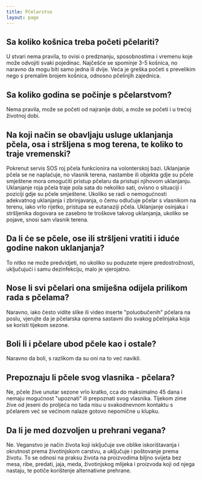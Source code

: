 ```yaml
---
title: Pčelarstvo
layout: page
---
```


## Sa koliko košnica treba početi pčelariti?

U stvari nema pravila, to ovisi o predznanju, sposobnostima i vremenu koje može odvojiti svaki pojedinac. Najčešće se spominje 3-5 košnica, no naravno da mogu biti samo jedna ili dvije. Veća je greška početi s prevelikim nego s premalim brojem košnica, odnosno pčelinjih zajednica.

## Sa koliko godina se počinje s pčelarstvom?

Nema pravila, može se početi od najranije dobi, a može se početi i u trećoj životnoj dobi.

## Na koji način se obavljaju usluge uklanjanja pčela, osa i stršljena s mog terena, te koliko to traje vremenski?

Pokrenut servis SOS roj pčela funkcionira na volonterskoj bazi. Uklanjanje pčela se ne naplaćuje, no vlasnik terena, nastambe ili objekta gdje su pčele smještene mora omogućiti pristup pčelaru da pristupi njihovom uklanjanju. Uklanjanje roja pčela traje pola sata do nekoliko sati, ovisno o situaciji i poziciji gdje su pčele smještene. Ukoliko se radi o nemogućnosti adekvatnog uklanjanja i zbrinjavanja, o čemu odlučuje pčelar s vlasnikom na terenu, iako vrlo rijetko, pristupa se eutanaziji pčela. Uklanjanje osinjaka i stršljenika dogovara se zasebno te troškove takvog uklanjanja, ukoliko se pojave, snosi sam vlasnik terena.

## Da li će se pčele, ose ili stršljeni vratiti i iduće godine nakon uklanjanja?

To nitko ne može predvidjeti, no ukoliko su poduzete mjere predostrožnosti, uključujući i samu dezinfekciju, malo je vjerojatno.

## Nose li svi pčelari ona smiješna odijela prilikom rada s pčelama?

Naravno, iako često vidite slike ili video inserte "poluobučenih" pčelara na poslu, vjerujte da je pčelarska oprema sastavni dio svakog pčelinjaka koja se koristi tijekom sezone.

## Boli li i pčelare ubod pčele kao i ostale?

Naravno da boli, s razlikom da su oni na to već navikli.

## Prepoznaju li pčele svog vlasnika - pčelara?

Ne, pčele žive unutar sezone vrlo kratko, cca do maksimalno 45 dana i nemaju mogućnost "upoznati" ili prepoznati svog vlasnika. Tijekom zime žive od jeseni do proljeća no tada nisu u svakodnevnom kontaktu s pčelarem već se većinom nalaze gotovo nepomične u klupku.

## Da li je med dozvoljen u prehrani vegana?

Ne. Veganstvo je način života koji isključuje sve oblike iskorištavanja i okrutnost prema životinjskom carstvu, a uključuje i poštovanje prema životu. To se odnosi na praksu života na proizvodima biljno svijeta bez mesa, ribe, predati, jaja, meda, životinjskog mlijeka i proizvoda koji od njega nastaju, te potiče korištenje alternativne prehrane.
